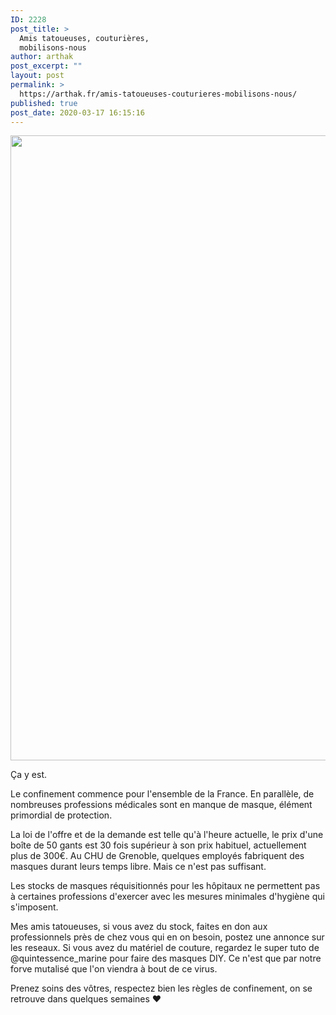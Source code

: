```yaml
---
ID: 2228
post_title: >
  Amis tatoueuses, couturières,
  mobilisons-nous
author: arthak
post_excerpt: ""
layout: post
permalink: >
  https://arthak.fr/amis-tatoueuses-couturieres-mobilisons-nous/
published: true
post_date: 2020-03-17 16:15:16
---
```

<!-- wp:paragraph -->
<p><img src="https://arthak.fr/wp-content/uploads/2020/03/img_3613.png" class="size-full wp-image-2227" width="1000" height="1000"></p>
<!-- /wp:paragraph -->
<!-- wp:paragraph -->
<p>Ça y est.</p>
<!-- /wp:paragraph -->
<!-- wp:paragraph -->
<p>Le confinement commence pour l'ensemble de la France. En parallèle, de nombreuses professions médicales sont en manque de masque, élément primordial de protection.</p>
<!-- /wp:paragraph -->
<!-- wp:paragraph -->
<p>La loi de l'offre et de la demande est telle qu'à l'heure actuelle, le prix d'une boîte de 50 gants est 30 fois supérieur à son prix habituel, actuellement plus de 300€. Au CHU de Grenoble, quelques employés fabriquent des masques durant leurs temps libre. Mais ce n'est pas suffisant.</p>
<!-- /wp:paragraph -->
<!-- wp:paragraph -->
<p>Les stocks de masques réquisitionnés pour les hôpitaux ne permettent pas à certaines professions d'exercer avec les mesures minimales d'hygiène qui s'imposent.</p>
<!-- /wp:paragraph -->
<!-- wp:paragraph -->
<p>Mes amis tatoueuses, si vous avez du stock, faites en don aux professionnels près de chez vous qui en on besoin, postez une annonce sur les reseaux. Si vous avez du matériel de couture, regardez le super tuto de @quintessence_marine pour faire des masques DIY. Ce n'est que par notre forve mutalisé que l'on viendra à bout de ce virus.</p>
<!-- /wp:paragraph -->
<!-- wp:paragraph -->
<p>Prenez soins des vôtres, respectez bien les règles de confinement, on se retrouve dans quelques semaines &#x2764;&#xfe0f; </p>
<!-- /wp:paragraph -->
